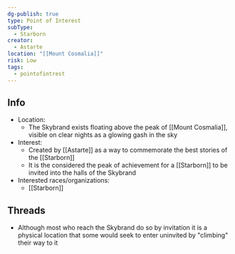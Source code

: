 ```yaml
---
dg-publish: true
type: Point of Interest
subType:
  - Starborn
creator:
  - Astarte
location: "[[Mount Cosmalia]]"
risk: Low
tags:
  - pointofintrest
---
```



## Info
- Location:
	- The Skybrand exists floating above the peak of [[Mount Cosmalia]], visible on clear nights as a glowing gash in the sky
- Interest:
	- Created by [[Astarte]] as a way to commemorate the best stories of the [[Starborn]]
	- It is the considered the peak of achievement for a [[Starborn]] to be invited into the halls of the Skybrand
- Interested races/organizations:
	- [[Starborn]]

## Threads
-  Although most who reach the Skybrand do so by invitation it is a physical location that some would seek to enter uninvited by "climbing" their way to it